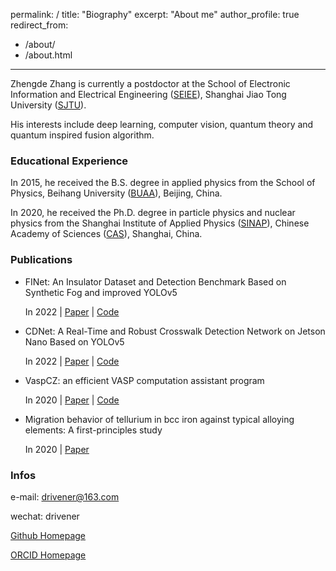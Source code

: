 permalink: /
title: "Biography"
excerpt: "About me"
author_profile: true
redirect_from: 
  - /about/
  - /about.html
---

Zhengde Zhang is currently a postdoctor at the School of Electronic Information and Electrical Engineering ([SEIEE](https://www.seiee.sjtu.edu.cn)), 
Shanghai Jiao Tong University ([SJTU](https://www.sjtu.edu.cn)).

His interests include deep learning, computer vision, quantum theory and quantum inspired fusion algorithm.

### Educational Experience
In 2015, he received the B.S. degree in applied physics from the School of Physics, 
Beihang University ([BUAA](https://www.buaa.edu.cn)), Beijing, China. 

In 2020, he received the Ph.D. degree in particle physics and nuclear physics from the Shanghai 
Institute of Applied Physics ([SINAP](http://www.sinap.cas.cn)), 
Chinese Academy of Sciences ([CAS](https://www.cas.cn)), Shanghai, China. 

### Publications

- FINet: An Insulator Dataset and Detection Benchmark Based on Synthetic Fog and improved YOLOv5
    
    In 2022 | [Paper](xxx) | [Code](https://github.com/zhangzhengde0225/FINet)

- CDNet: A Real-Time and Robust Crosswalk Detection Network on Jetson Nano Based on YOLOv5
    
    In 2022 | [Paper](xxx) | [Code](https://github.com/zhangzhengde0225/CDNet)

- VaspCZ: an efficient VASP computation assistant program

    In 2020 | [Paper](http://www.j.sinap.ac.cn/hjs/CN/10.11889/j.0253-3219.2020.hjs.43.030501) | [Code](https://github.com/zhangzhengde0225/VaspCZ)

- Migration behavior of tellurium in bcc iron against typical alloying elements: A first-principles study

    In 2020 | [Paper](https://doi.org/10.1016/j.commatsci.2020.109571)


### Infos

e-mail: drivener@163.com

wechat: drivener

[Github Homepage](https://github.com/zhangzhengde0225)

[ORCID Homepage](https://orcid.org/my-orcid?orcid=0000-0002-6542-052X)

